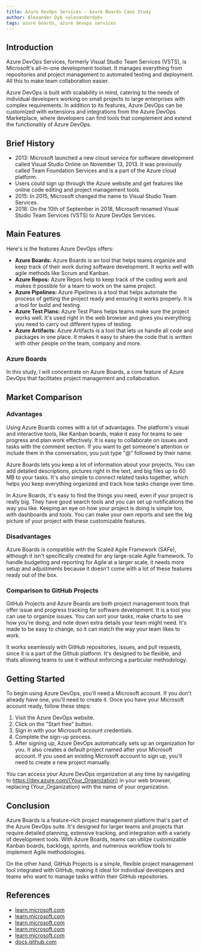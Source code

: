 ```yaml
---
title: Azure DevOps Services - Azure Boards Case Study
author: Alexander Dyb <alexanderdyb>
tags: azure boards, azure devops services
---
```


## Introduction

Azure DevOps Services, formerly Visual Studio Team Services (VSTS), is Microsoft's all-in-one development toolset. It manages everything from repositories and project management to automated testing and deployment. All this to make team collaboration easier.

Azure DevOps is built with scalability in mind, catering to the needs of individual developers working on small projects to large enterprises with complex requirements. In addition to its features, Azure DevOps can be customized with extensions and integrations from the Azure DevOps Marketplace, where developers can find tools that complement and extend the functionality of Azure DevOps.

## Brief History

- 2013: Microsoft launched a new cloud service for software development called Visual Studio Online on November 13, 2013. It was previously called Team Foundation Services and is a part of the Azure cloud platform.
- Users could sign up through the Azure website and get features like online code editing and project management tools.
- 2015: In 2015, Microsoft changed the name to Visual Studio Team Services.
- 2018: On the 10th of September in 2018, Microsoft renamed Visual Studio Team Services (VSTS) to Azure DevOps Services.

## Main Features

Here's is the features Azure DevOps offers:

- **Azure Boards:** Azure Boards is an tool that helps teams organize and keep track of their work during software development. It works well with agile methods like Scrum and Kanban.
- **Azure Repos:** Azure Repos help to keep track of the coding work and makes it possible for a team to work on the same project.
- **Azure Pipelines:** Azure Pipelines is a tool that helps automate the process of getting the project ready and ensuring it works properly. It is a tool for build and testing.
- **Azure Test Plans:** Azure Test Plans helps teams make sure the project works well. It's used right in the web browser and gives you everything you need to carry out different types of testing.
- **Azure Artifacts:** Azure Artifacts is a tool that lets us handle all code and packages in one place. It makes it easy to share the code that is written with other people on the team, company and more.

### Azure Boards

In this study, I will concentrate on Azure Boards, a core feature of Azure DevOps that facilitates project management and collaboration.

## Market Comparison

### Advantages

Using Azure Boards comes with a lot of advantages. The platform's visual and interactive tools, like Kanban boards, make it easy for teams to see progress and plan work effectively. It is easy to collaborate on issues and tasks with the comment section. If you want to get someone's attention or include them in the conversation, you just type "@" followed by their name.

Azure Boards lets you keep a lot of information about your projects. You can add detailed descriptions, pictures right in the text, and big files up to 60 MB to your tasks. It's also simple to connect related tasks together, which helps you keep everything organized and track how tasks change over time.

In Azure Boards, it's easy to find the things you need, even if your project is really big. They have good search tools and you can set up notifications the way you like. Keeping an eye on how your project is doing is simple too, with dashboards and tools. You can make your own reports and see the big picture of your project with these customizable features.

### Disadvantages

Azure Boards is compatible with the Scaled Agile Framework (SAFe), although it isn't specifically created for any large-scale Agile framework. To handle budgeting and reporting for Agile at a larger scale, it needs more setup and adjustments because it doesn't come with a lot of these features ready out of the box.

### Comparison to GitHub Projects

GitHub Projects and Azure Boards are both project management tools that offer issue and progress tracking for software development. It is a tool you can use to organize issues. You can sort your tasks, make charts to see how you're doing, and note down extra details your team might need. It's made to be easy to change, so it can match the way your team likes to work.

It works seamlessly with GitHub repositories, issues, and pull requests, since it is a part of the Github platform. It's designed to be flexible, and thats allowing teams to use it without enforcing a particular methodology.

## Getting Started

To begin using Azure DevOps, you'll need a Microsoft account. If you don't already have one, you'll need to create it. Once you have your Microsoft account ready, follow these steps:

1. Visit the Azure DevOps website.
2. Click on the "Start free" button.
3. Sign in with your Microsoft account credentials.
4. Complete the sign-up process.
5. After signing up, Azure DevOps automatically sets up an organization for you. It also creates a default project named after your Microsoft account. If you used an existing Microsoft account to sign up, you'll need to create a new project manually.

You can access your Azure DevOps organization at any time by navigating to https://dev.azure.com/{Your_Organization} in your web browser, replacing {Your_Organization} with the name of your organization.

## Conclusion

Azure Boards is a feature-rich project management platform that's part of the Azure DevOps suite. It's designed for larger teams and projects that require detailed planning, extensive tracking, and integration with a variety of development tools. With Azure Boards, teams can utilize customizable Kanban boards, backlogs, sprints, and numerous workflow tools to implement Agile methodologies.

On the other hand, GitHub Projects is a simple, flexible project management tool integrated with GitHub, making it ideal for individual developers and teams who want to manage tasks within their GitHub repositories.

## References

- [learn.microsoft.com](https://learn.microsoft.com/en-us/azure/devops/user-guide/what-is-azure-devops?toc=%2Fazure%2Fdevops%2Fget-started%2Ftoc.json&view=azure-devops)
- [learn.microsoft.com](https://learn.microsoft.com/en-us/azure/devops/user-guide/services?toc=%2Fazure%2Fdevops%2Fget-started%2Ftoc.json&view=azure-devops)
- [learn.microsoft.com](https://learn.microsoft.com/en-us/azure/devops/boards/?view=azure-devops)
- [learn.microsoft.com](https://learn.microsoft.com/en-us/azure/devops/user-guide/sign-up-invite-teammates?toc=%2Fazure%2Fdevops%2Fget-started%2Ftoc.json&view=azure-devops&tabs=microsoft-account#sign-up)
- [learn.microsoft.com](https://learn.microsoft.com/en-us/azure/devops/marketplace/install-extension?view=azure-devops&tabs=browser)
- [docs.github.com](https://docs.github.com/en/issues/planning-and-tracking-with-projects/learning-about-projects/about-projects)
